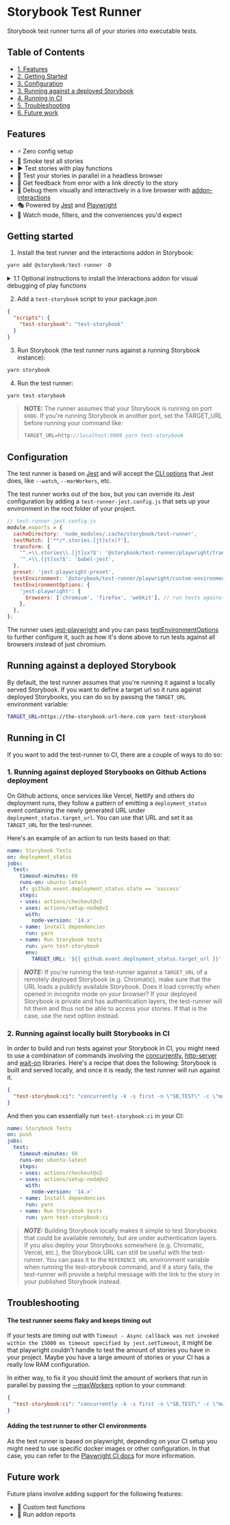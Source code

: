 # Storybook Test Runner

Storybook test runner turns all of your stories into executable tests.

## Table of Contents

- [1. Features](#features)
- [2. Getting Started](#getting-started)
- [3. Configuration](#configuration)
- [3. Running against a deployed Storybook](#running-against-a-deployed-storybook)
- [4. Running in CI](#running-in-ci)
- [5. Troubleshooting](#troubleshooting)
- [6. Future work](#future-work)

## Features

- ⚡️ Zero config setup
- 💨 Smoke test all stories
- ▶️ Test stories with play functions
- 🏃 Test your stories in parallel in a headless browser
- 👷 Get feedback from error with a link directly to the story
- 🐛 Debug them visually and interactively in a live browser with [addon-interactions](https://storybook.js.org/docs/react/essentials/interactions)
- 🎭 Powered by [Jest](https://jestjs.io/) and [Playwright](https://playwright.dev/)
- 👀 Watch mode, filters, and the conveniences you'd expect

## Getting started

1. Install the test runner and the interactions addon in Storybook:

```jsx
yarn add @storybook/test-runner -D
```

<details>
  <summary>1.1 Optional instructions to install the Interactions addon for visual debugging of play functions</summary>

  ```jsx
  yarn add @storybook/addon-interactions @storybook/jest @storybook/testing-library -D
  ```

  Then add it to your `.storybook/main.js` config and enable debugging:

  ```jsx
  module.exports = {
    stories: ['@storybook/addon-interactions'],
    features: {
      interactionsDebugger: true,
    }
  };
  ```
</details>

2. Add a `test-storybook` script to your package.json

```json
{
  "scripts": {
    "test-storybook": "test-storybook"
  }
}
```

3. Run Storybook (the test runner runs against a running Storybook instance):

```jsx
yarn storybook
```

4. Run the test runner:

```jsx
yarn test-storybook
```

> **NOTE:** The runner assumes that your Storybook is running on port `6006`. If you're running Storybook in another port, set the TARGET_URL before running your command like:
>```jsx
>TARGET_URL=http://localhost:9009 yarn test-storybook
>```

## Configuration

The test runner is based on [Jest](https://jestjs.io/) and will accept the [CLI options](https://jestjs.io/docs/cli) that Jest does, like `--watch`, `--marWorkers`, etc.

The test runner works out of the box, but you can override its Jest configuration by adding a `test-runner-jest.config.js` that sets up your environment in the root folder of your project.

```js
// test-runner-jest.config.js
module.exports = {
  cacheDirectory: 'node_modules/.cache/storybook/test-runner',
  testMatch: ['**/*.stories.[jt]s(x)?'],
  transform: {
    '^.+\\.stories\\.[jt]sx?$': '@storybook/test-runner/playwright/transform',
    '^.+\\.[jt]sx?$': 'babel-jest',
  },
  preset: 'jest-playwright-preset',
  testEnvironment: '@storybook/test-runner/playwright/custom-environment.js',
  testEnvironmentOptions: {
    'jest-playwright': {
      browsers: ['chromium', 'firefox', 'webkit'], // run tests against all browsers
    },
  },
};
```

The runner uses [jest-playwright](https://github.com/playwright-community/jest-playwright) and you can pass [testEnvironmentOptions](https://github.com/playwright-community/jest-playwright#configuration) to further configure it, such as how it's done above to run tests against all browsers instead of just chromium.

## Running against a deployed Storybook

By default, the test runner assumes that you're running it against a locally served Storybook.
If you want to define a target url so it runs against deployed Storybooks, you can do so by passing the `TARGET_URL` environment variable:

```bash
TARGET_URL=https://the-storybook-url-here.com yarn test-storybook
```

## Running in CI

If you want to add the test-runner to CI, there are a couple of ways to do so:

### 1. Running against deployed Storybooks on Github Actions deployment

On Github actions, once services like Vercel, Netlify and others do deployment runs, they follow a pattern of emitting a `deployment_status` event containing the newly generated URL under `deployment_status.target_url`. You can use that URL and set it as `TARGET_URL` for the test-runner.

Here's an example of an action to run tests based on that:

```yml
name: Storybook Tests
on: deployment_status
jobs:
  test:
    timeout-minutes: 60
    runs-on: ubuntu-latest
    if: github.event.deployment_status.state == 'success'
    steps:
    - uses: actions/checkout@v2
    - uses: actions/setup-node@v2
      with:
        node-version: '14.x'
    - name: Install dependencies
      run: yarn
    - name: Run Storybook tests
      run: yarn test-storybook
      env:
        TARGET_URL: '${{ github.event.deployment_status.target_url }}'
```

> **_NOTE:_** If you're running the test-runner against a `TARGET_URL` of a remotely deployed Storybook (e.g. Chromatic), make sure that the URL loads a publicly available Storybook. Does it load correctly when opened in incognito mode on your browser? If your deployed Storybook is private and has authentication layers, the test-runner will hit them and thus not be able to access your stories. If that is the case, use the next option instead.

### 2. Running against locally built Storybooks in CI

In order to build and run tests against your Storybook in CI, you might need to use a combination of commands involving the [concurrently](https://www.npmjs.com/package/concurrently), [http-server](https://www.npmjs.com/package/http-server) and [wait-on](https://www.npmjs.com/package/wait-on) libraries. Here's a recipe that does the following: Storybook is built and served locally, and once it is ready, the test runner will run against it.

```json
{
  "test-storybook:ci": "concurrently -k -s first -n \"SB,TEST\" -c \"magenta,blue\" \"yarn build-storybook --quiet && npx http-server storybook-static --port 6006 --silent\" \"wait-on tcp:6006 && yarn test-storybook\""
}
```

And then you can essentially run `test-storybook:ci` in your CI:

```yml
name: Storybook Tests
on: push
jobs:
  test:
    timeout-minutes: 60
    runs-on: ubuntu-latest
    steps:
    - uses: actions/checkout@v2
    - uses: actions/setup-node@v2
      with:
        node-version: '14.x'
    - name: Install dependencies
      run: yarn
    - name: Run Storybook tests
      run: yarn test-storybook:ci
```

> **_NOTE:_** Building Storybook locally makes it simple to test Storybooks that could be available remotely, but are under authentication layers. If you also deploy your Storybooks somewhere (e.g. Chromatic, Vercel, etc.), the Storybook URL can still be useful with the test-runner. You can pass it to the `REFERENCE_URL` environment variable when running the test-storybook command, and if a story fails, the test-runner will provide a helpful message with the link to the story in your published Storybook instead.

## Troubleshooting

#### The test runner seems flaky and keeps timing out

If your tests are timing out with `Timeout - Async callback was not invoked within the 15000 ms timeout specified by jest.setTimeout`, it might be that playwright couldn't handle to test the amount of stories you have in your project. Maybe you have a large amount of stories or your CI has a really low RAM configuration. 

In either way, to fix it you should limit the amount of workers that run in parallel by passing the [--maxWorkers](https://jestjs.io/docs/cli#--maxworkersnumstring) option to your command:

```json
{
  "test-storybook:ci": "concurrently -k -s first -n \"SB,TEST\" -c \"magenta,blue\" \"yarn build-storybook --quiet && npx http-server storybook-static --port 6006 --silent\" \"wait-on tcp:6006 && yarn test-storybook --maxWorkers=2\""
}
```

#### Adding the test runner to other CI environments

As the test runner is based on playwright, depending on your CI setup you might need to use specific docker images or other configuration. In that case, you can refer to the [Playwright CI docs](https://playwright.dev/docs/ci) for more information.

## Future work

Future plans involve adding support for the following features:

- 🧪 Custom test functions
- 📄 Run addon reports
